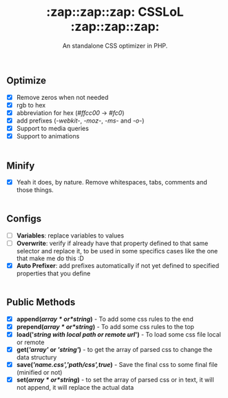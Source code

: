<h1 align="center">:zap::zap::zap:  CSSLoL  :zap::zap::zap: </h1>
<p align='center'>
An standalone CSS optimizer in PHP.
 </p>
<br>

## Optimize
  - [x] Remove zeros when not needed
  - [x] rgb to hex
  - [x] abbreviation for hex (*#ffcc00* -> *#fc0*) 
  - [x] add prefixes (*-webkit-*, *-moz-*, *-ms-* and *-o-*)
- [x] Support to media queries
- [x] Support to animations
<br><br>
## Minify
- [x] Yeah it does, by nature. Remove whitespaces, tabs, comments and those things.
<br><br>
## Configs
- [ ] **Variables**: replace variables to values
- [ ] **Overwrite**: verify if already have that property defined to that same selector and replace it, to be used in some specifics cases like the one that make me do this  :D 
- [x] **Auto Prefixer**: add prefixes automatically if not yet defined to specified properties that you define 
<br><br>
## Public Methods
- [x] **append(*$array* or *$string*)** - To add some css rules to the end 
- [x] **prepend(*$array* or *$string*)** - To add some css rules to the top
- [x] **load('*string with local path or remote url*')** - To load some css file local or remote
- [x] **get(*'array'* or *'string'*)** - to get the array of parsed css to change the data structury 
- [x] **save(*'name.css','path/css',true*)** - Save the final css to some final file (minified or not)
- [x] **set(*$array* or *$string*)** - to set the array of parsed css or in text, it will not append, it will replace the actual data
<br><br><br>
